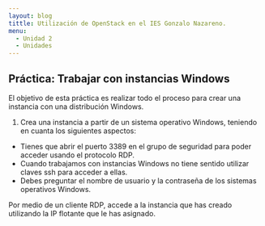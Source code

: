 ```yaml
---
layout: blog
tittle: Utilización de OpenStack en el IES Gonzalo Nazareno.  
menu:
  - Unidad 2
  - Unidades
---
```

## Práctica: Trabajar con instancias Windows

El objetivo de esta práctica es realizar todo el proceso para crear una instancia con una distribución Windows.

1) Crea una instancia a partir de un sistema operativo Windows, teniendo en cuanta los siguientes aspectos:

* Tienes que abrir el puerto 3389 en el grupo de seguridad para poder acceder usando el protocolo RDP.
* Cuando trabajamos con instancias Windows no tiene sentido utilizar claves ssh para acceder a ellas.
* Debes preguntar el nombre de usuario y la contraseña de los sistemas operativos Windows.

Por medio de un cliente RDP, accede a la instancia que has creado utilizando la IP flotante que le has asignado.
